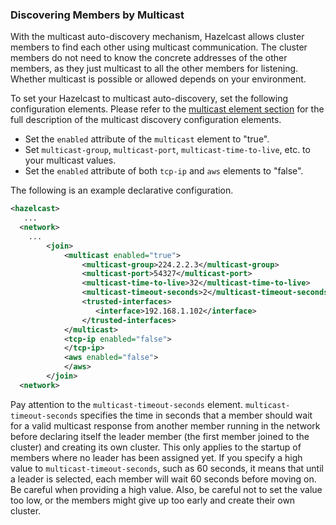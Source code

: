 

### Discovering Members by Multicast

With the multicast auto-discovery mechanism, Hazelcast allows cluster members to find each other using multicast communication. The cluster members do not need to know the concrete addresses of the other members, as they just multicast to all the other members for listening. Whether multicast is possible or allowed depends on your environment.

To set your Hazelcast to multicast auto-discovery, set the following configuration elements. Please refer to the [multicast element section](#multicast-element) for the full description of the multicast discovery configuration elements.

- Set the `enabled` attribute of the `multicast` element to "true".
- Set `multicast-group`, `multicast-port`, `multicast-time-to-live`, etc. to your multicast values.
- Set the `enabled` attribute of both `tcp-ip` and `aws` elements to "false".

The following is an example declarative configuration.

```xml
<hazelcast>
   ...
  <network>
    ...
        <join>
            <multicast enabled="true">
                <multicast-group>224.2.2.3</multicast-group>
                <multicast-port>54327</multicast-port>
                <multicast-time-to-live>32</multicast-time-to-live>
                <multicast-timeout-seconds>2</multicast-timeout-seconds>
                <trusted-interfaces>
                   <interface>192.168.1.102</interface>
                </trusted-interfaces>   
            </multicast>
            <tcp-ip enabled="false">
            </tcp-ip>
            <aws enabled="false">
            </aws>
        </join>
  <network>     
```

Pay attention to the `multicast-timeout-seconds` element. `multicast-timeout-seconds` specifies the time in seconds that a member should wait for a valid multicast response from another member running in the network before declaring itself the leader member (the first member joined to the cluster) and creating its own cluster. This only applies to the startup of members where no leader has been assigned yet. If you specify a high value to `multicast-timeout-seconds`, such as 60 seconds, it means that until a leader is selected, each member will wait 60 seconds before moving on. Be careful when providing a high value. Also, be careful not to set the value too low, or the members might give up too early and create their own cluster.



